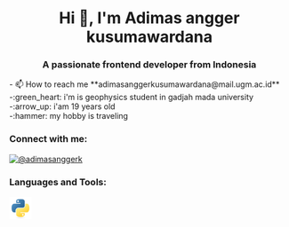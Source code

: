 <h1 align="center">Hi 👋, I'm Adimas angger kusumawardana</h1>
<h3 align="center">A passionate frontend developer from Indonesia</h3>
- 📫 How to reach me **adimasanggerkusumawardana@mail.ugm.ac.id**
<br>
-:green_heart: i'm is geophysics student in gadjah mada university 
<br>
-:arrow_up: i'am 19 years old
<br>
-:hammer: my hobby is traveling
<br>
<h3 align="left">Connect with me:</h3>
<p align="left">
<a href="https://twitter.com/@adimasanggerk" target="blank"><img align="center" src="https://raw.githubusercontent.com/rahuldkjain/github-profile-readme-generator/master/src/images/icons/Social/twitter.svg" alt="@adimasanggerk" height="30" width="40" /></a>
</p>

<h3 align="left">Languages and Tools:</h3>
<p align="left"> <a href="https://www.python.org" target="_blank" rel="noreferrer"> <img src="https://raw.githubusercontent.com/devicons/devicon/master/icons/python/python-original.svg" alt="python" width="40" height="40"/> </a> </p>

